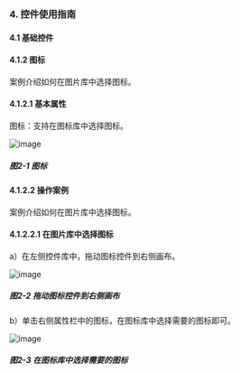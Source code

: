 ### 4. 控件使用指南

#### 4.1 基础控件

#### 4.1.2 图标

案例介绍如何在图片库中选择图标。

#### 4.1.2.1 基本属性

图标：支持在图标库中选择图标。

![image](https://user-images.githubusercontent.com/79617492/217467078-a06bef89-8f3a-4d25-b916-4e4ee60ab4cf.png)

##### 图2-1 图标

#### 4.1.2.2 操作案例

案例介绍如何在图片库中选择图标。

#### 4.1.2.2.1 在图片库中选择图标

a）在左侧控件库中，拖动图标控件到右侧画布。

![image](https://user-images.githubusercontent.com/79617492/217467104-6a74c5aa-dfbf-45c0-9cf8-6b299d470cbc.png)

##### 图2-2 拖动图标控件到右侧画布

b）单击右侧属性栏中的图标，在图标库中选择需要的图标即可。

![image](https://user-images.githubusercontent.com/79617492/217467119-3ca1353a-1256-465e-836c-0e7066b53d30.png)

##### 图2-3 在图标库中选择需要的图标
